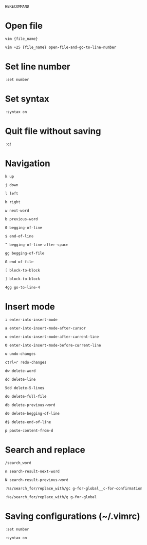 <pre><code>HERECOMMAND</code></pre>

# Open file
<pre><code>vim {file_name}</code></pre>
<pre><code>vim +25 {file_name} open-file-and-go-to-line-number</code></pre>

# Set line number
<pre><code>:set number</code></pre>

# Set syntax
<pre><code>:syntax on</code></pre>

# Quit file without saving
<pre><code>:q!</code></pre>

# Navigation
<pre><code>k up</code></pre>
<pre><code>j down</code></pre>
<pre><code>l left</code></pre>
<pre><code>h right</code></pre>
<pre><code>w next-word</code></pre>
<pre><code>b previous-word</code></pre>
<pre><code>0 begging-of-line</code></pre>
<pre><code>$ end-of-line</code></pre>
<pre><code>^ begging-of-line-after-space</code></pre>
<pre><code>gg begging-of-file</code></pre>
<pre><code>G end-of-file</code></pre>

<pre><code>[ block-to-block</code></pre>
<pre><code>] block-to-block</code></pre>

<pre><code>4gg go-to-line-4</code></pre>

# Insert mode
<pre><code>i enter-into-insert-mode</code></pre>
<pre><code>a enter-into-insert-mode-after-cursor</code></pre>
<pre><code>o enter-into-insert-mode-after-current-line</code></pre>
<pre><code>O enter-into-insert-mode-before-current-line</code></pre>

<pre><code>u undo-changes</code></pre>
<pre><code>ctrl+r redo-changes</code></pre>

<pre><code>dw delete-word</code></pre>
<pre><code>dd delete-line</code></pre>
<pre><code>5dd delete-5-lines</code></pre>
<pre><code>dG delete-full-file</code></pre>
<pre><code>db delete-previous-word</code></pre>
<pre><code>d0 delete-begging-of-line</code></pre>
<pre><code>d$ delete-end-of-line</code></pre>

<pre><code>p paste-content-from-d</code></pre>

# Search and replace
<pre><code>/search_word</code></pre>
<pre><code>n search-result-next-word</code></pre>
<pre><code>N search-result-previous-word</code></pre>
<pre><code>:%s/search_for/replace_with/gc g-for-global__c-for-confirmation</code></pre>
<pre><code>:%s/search_for/replace_with/g g-for-global</code></pre>

# Saving configurations (~/.vimrc)
<pre><code>:set number</code></pre>
<pre><code>:syntax on</code></pre>
